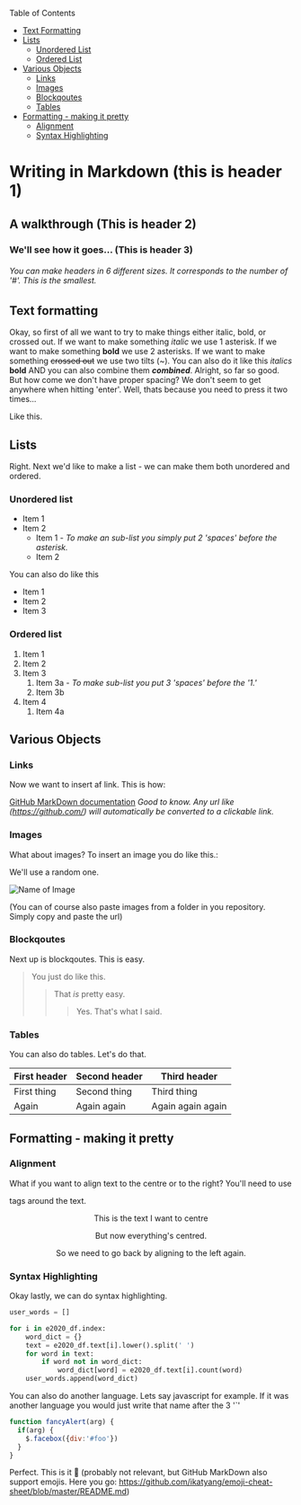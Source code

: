 Table of Contents 

* [Text Formatting](https://github.com/mathildeyung/DigitalMethods2021/blob/main/MarkdownWalkthrough.md#text-formatting)
* [Lists](https://github.com/mathildeyung/DigitalMethods2021/blob/main/MarkdownWalkthrough.md#lists)
  * [Unordered List](https://github.com/mathildeyung/DigitalMethods2021/blob/main/MarkdownWalkthrough.md#unordered-list)
  * [Ordered List](https://github.com/mathildeyung/DigitalMethods2021/blob/main/MarkdownWalkthrough.md#ordered-list)
* [Various Objects](https://github.com/mathildeyung/DigitalMethods2021/blob/main/MarkdownWalkthrough.md#various-objects)
  * [Links](https://github.com/mathildeyung/DigitalMethods2021/blob/main/MarkdownWalkthrough.md#links)
  * [Images](https://github.com/mathildeyung/DigitalMethods2021/blob/main/MarkdownWalkthrough.md#images)
  * [Blockqoutes](https://github.com/mathildeyung/DigitalMethods2021/blob/main/MarkdownWalkthrough.md#blockqoutes)
  * [Tables](https://github.com/mathildeyung/DigitalMethods2021/blob/main/MarkdownWalkthrough.md#tables)
* [Formatting - making it pretty](https://github.com/mathildeyung/DigitalMethods2021/blob/main/MarkdownWalkthrough.md#formatting---making-it-pretty)
  * [Alignment](https://github.com/mathildeyung/DigitalMethods2021/blob/main/MarkdownWalkthrough.md#alignment)
  * [Syntax Highlighting](https://github.com/mathildeyung/DigitalMethods2021/blob/main/MarkdownWalkthrough.md#syntax-highlighting)


# Writing in Markdown (this is header 1)
## A walkthrough (This is header 2)
### We'll see how it goes... (This is header 3)
###### You can make headers in 6 different sizes. It corresponds to the number of '#'. This is the smallest. 

## Text formatting
Okay, so first of all we want to try to make things either italic, bold, or crossed out. 
If we want to make something *italic* we use 1 asterisk. If we want to make something **bold** we use 2 asterisks. If we want to make something ~~crossed out~~
we use two tilts (~). You can also do it like this _italics_ __bold__ AND you can also combine them __*combined*__.
Alright, so far so good. But how come we don't have proper spacing? We don't seem to get anywhere when hitting 'enter'. Well, thats because you need to press it
two times...

Like this. 

## Lists

Right. Next we'd like to make a list - we can make them both unordered and ordered.

### Unordered list 
* Item 1 
* Item 2 
  * Item 1 - *To make an sub-list you simply put 2 'spaces' before the asterisk.*
  * Item 2

You can also do like this 
- Item 1
- Item 2
- Item 3

### Ordered list
1. Item 1
1. Item 2
1. Item 3
   1. Item 3a - *To make sub-list you put 3 'spaces' before the '1.'*
   1. Item 3b
1. Item 4
   1. Item 4a

## Various Objects

### Links
Now we want to insert af link. This is how:

[GitHub MarkDown documentation](https://docs.github.com/en/github/writing-on-github/basic-writing-and-formatting-syntax)
*Good to know. Any url like (https://github.com/) will automatically be converted to a clickable link.*

### Images
What about images? To insert an image you do like this.:

We'll use a random one.

![Name of Image](https://picsum.photos/200/200) 

(You can of course also paste images from a folder in you repository. Simply copy and
paste the url)

### Blockqoutes
Next up is blockqoutes. This is easy.

> You just do like this.
>> That *is* pretty easy. 
>>> Yes. That's what I said.

### Tables
You can also do tables. Let's do that. 

First header | Second header | Third header
------ | ------ | ------ |
First thing | Second thing | Third thing
Again | Again again | Again again again

## Formatting - making it pretty

### Alignment
What if you want to align text to the centre or to the right? You'll need to use <div> tags around the text. 

<div align="center">
This is the text I want to centre
 
But now everything's centred. 
 
So we need to go back by aligning to the left again.

<div align="left">


### Syntax Highlighting
Okay lastly, we can do syntax highlighting.

```Python
user_words = []

for i in e2020_df.index:
    word_dict = {}
    text = e2020_df.text[i].lower().split(' ')
    for word in text:
        if word not in word_dict:
            word_dict[word] = e2020_df.text[i].count(word)
    user_words.append(word_dict)
```

You can also do another language. Lets say javascript for example. If it was another language you would just write that name after the 3 '`'
```javascript
function fancyAlert(arg) {
  if(arg) {
    $.facebox({div:'#foo'})
  }
}
```

Perfect. This is it 🥳 (probably not relevant, but GitHub MarkDown also support emojis. Here you go: https://github.com/ikatyang/emoji-cheat-sheet/blob/master/README.md)
